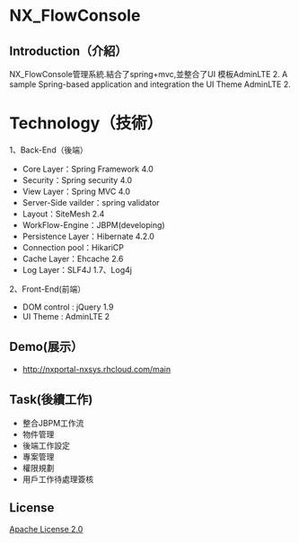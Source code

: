 # NX_FlowConsole

## Introduction（介紹）

NX_FlowConsole管理系統.結合了spring+mvc,並整合了UI 模板AdminLTE 2.
A sample Spring-based application and integration the UI Theme AdminLTE 2.

# Technology（技術）

1、Back-End（後端）

 * Core Layer：Spring Framework 4.0
 * Security：Spring security 4.0
 * View Layer：Spring MVC 4.0
 * Server-Side vailder：spring validator
 * Layout：SiteMesh 2.4
 * WorkFlow-Engine：JBPM(developing)
 * Persistence Layer：Hibernate 4.2.0
 * Connection pool：HikariCP
 * Cache Layer：Ehcache 2.6
 * Log Layer：SLF4J 1.7、Log4j

2、Front-End(前端）

 * DOM control : jQuery 1.9
 * UI Theme    : AdminLTE 2


## Demo(展示）

 * http://nxportal-nxsys.rhcloud.com/main

## Task(後續工作)
 * 整合JBPM工作流
 * 物件管理
 * 後端工作設定
 * 專案管理
 * 權限規劃
 * 用戶工作待處理簽核


## License

[Apache License 2.0](http://www.apache.org/licenses/LICENSE-2.0) 

